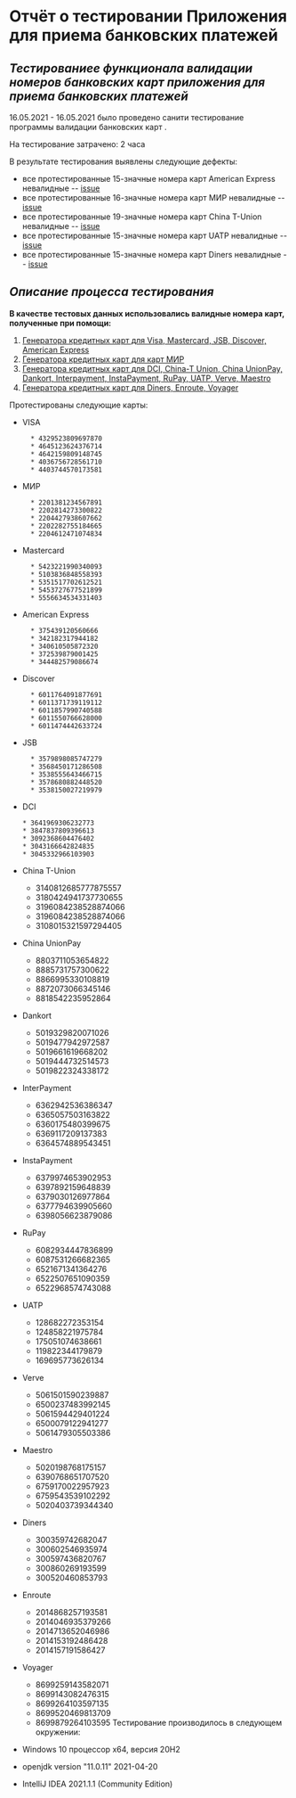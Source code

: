# Отчёт о тестировании Приложения для приема банковских платежей

## ***Тестированиее функционала валидации номеров банковских карт приложения для приема банковских платежей*** 

16.05.2021 - 16.05.2021 было проведено санити тестирование программы валидации банковских карт .

На тестирование затрачено: 2 часа

В результате тестирования выявлены следующие дефекты:
* все протестированные 15-значные номера карт American Express невалидные -- [issue](https://github.com/strugatskaya/Java_Intro_1.1./issues/1#issue-891330935)
* все протестированные 16-значные номера карт МИР невалидные -- [issue](https://github.com/strugatskaya/Java_Intro_1.1./issues/2#issue-892683767)
* все протестированные 19-значные номера карт China T-Union невалидные -- [issue](https://github.com/strugatskaya/Java_Intro_1.1./issues/3#issue-892684839)
* все протестированные 15-значные номера карт UATP невалидные -- [issue](https://github.com/strugatskaya/Java_Intro_1.1./issues/4#issue-892685857)
* все протестированные 15-значные номера карт Diners невалидные -- [issue](https://github.com/strugatskaya/Java_Intro_1.1./issues/5#issue-892688630)

## *Описание процесса тестирования*

**В качестве тестовых данных использовались валидные номера карт, полученные при помощи:**
1. [Генератора кредитных карт для Visa, Mastercard, JSB, Discover, American Express](https://www.prepostseo.com/tool/ru/credit-card-generator)
2. [Генератора кредитных карт для карт МИР](https://creditcardgenerator.in/card-generator/mir) 
3. [Генератора кредитных карт для DCI, China-T Union, China UnionPay, Dankort, Interpayment, InstaPayment, RuPay, UATP, Verve, Maestro](https://wtools.io/ru/credit-card-generator)
4. [Генератора кредитных карт для Diners, Enroute, Voyager](https://www.businessyeti.com/Apps/CreditCardGenerator/) 

Протестированы следующие карты:         
* VISA
  
        * 4329523809697870
        * 4645123624376714
        * 4642159809148745
        * 4036756728561710
        * 4403744570173581

* МИР

        * 2201381234567891
        * 2202814273300822
        * 2204427938607662
        * 2202282755184665
        * 2204612471074834
  
* Mastercard
  
        * 5423221990340093
        * 5103836848558393
        * 5351517702612521
        * 5453727677521899
        * 5556634534331403
  
* American Express
  
        * 375439120560666
        * 342182317944182
        * 340610505872320
        * 372539879001425
        * 344482579086674

* Discover

        * 6011764091877691
        * 6011371739119112
        * 6011857990740588
        * 6011550766628000
        * 6011474442633724

* JSB

        * 3579898085747279
        * 3568450171286508
        * 3538555643466715
        * 3578680882448520
        * 3538150027219979

* DCI
  
      * 3641969306232773
      * 3847837809396613
      * 3092368604476402
      * 3043166642824835
      * 3045332966103903
  
* China T-Union


    * 3140812685777875557
    * 3180424941737730655
    * 3196084238528874066
    * 3196084238528874066
    * 3108015321597294405

* China UnionPay


    * 8803711053654822
    * 8885731757300622
    * 8866995330108819
    * 8872073066345146
    * 8818542235952864
  
* Dankort


    * 5019329820071026
    * 5019477942972587
    * 5019661619668202
    * 5019444732514573
    * 5019822324338172

* InterPayment


    * 6362942536386347
    * 6365057503163822
    * 6360175480399675
    * 6369117209137383
    * 6364574889543451
  
* InstaPayment


    * 6379974653902953
    * 6397892159648839
    * 6379030126977864
    * 6377794639905660
    * 6398056623879086

* RuPay


    * 6082934447836899
    * 6087531266682365
    * 6521671341364276
    * 6522507651090359
    * 6522968574743088
  
* UATP


    * 128682272353154
    * 124858221975784
    * 175051074638661
    * 119822344179879
    * 169695773626134

* Verve


    * 5061501590239887	
    * 6500237483992145
    * 5061594429401224
    * 6500079122941277
    * 5061479305503386

* Maestro


    * 5020198768175157
    * 6390768651707520
    * 6759170022957923
    * 6759543539102292
    * 5020403739344340

* Diners


    * 300359742682047
    * 300602546935974
    * 300597436820767
    * 300860269193599
    * 300520460853793

* Enroute


    * 2014868257193581
    * 2014046935379266
    * 2014713652046986
    * 2014153192486428
    * 2014157191586427

* Voyager


    * 8699259143582071
    * 8699143082476315
    * 8699264103597135
    * 8699520469813709
    * 8699879264103595
Тестирование производилось в следующем окружении:
* Windows 10 процессор x64, версия 20H2
* openjdk version "11.0.11" 2021-04-20
* IntelliJ IDEA 2021.1.1 (Community Edition)
  